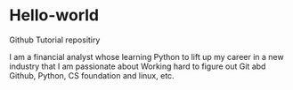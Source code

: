 # Hello-world
Github Tutorial repositiry

I am a financial analyst whose learning Python to lift up my career in a new industry that I am passionate about
Working hard to figure out Git abd Github, Python, CS foundation and linux, etc.
